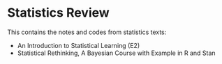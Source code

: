 # Statistics Review

This contains the notes and codes from statistics texts:
* An Introduction to Statistical Learning (E2)
* Statistical Rethinking, A Bayesian Course with Example in R and Stan
